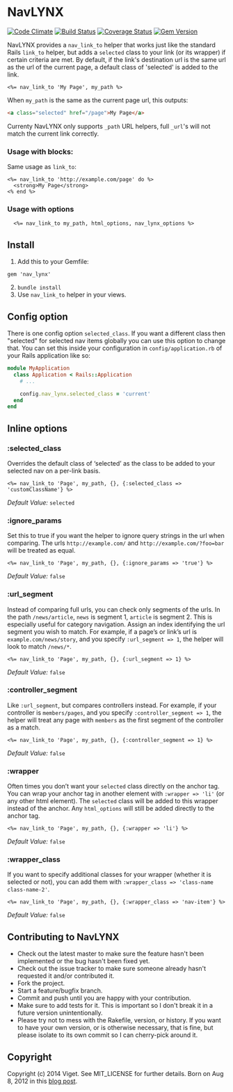 # NavLYNX

[![Code Climate](https://codeclimate.com/github/vigetlabs/nav_lynx.png)](https://codeclimate.com/github/vigetlabs/nav_lynx) [![Build Status](https://travis-ci.org/vigetlabs/nav_lynx.png?branch=master)](https://travis-ci.org/vigetlabs/nav_lynx) [![Coverage Status](https://coveralls.io/repos/vigetlabs/nav_lynx/badge.png?branch=master)](https://coveralls.io/r/vigetlabs/nav_lynx?branch=master) [![Gem Version](https://badge.fury.io/rb/nav_lynx.png)](http://badge.fury.io/rb/nav_lynx)

NavLYNX provides a `nav_link_to` helper that works just like the standard Rails `link_to` helper, but adds a `selected` class to your link (or its wrapper) if certain criteria are met. By default, if the link's destination url is the same url as the url of the current page, a default class of 'selected' is added to the link.

```erb
<%= nav_link_to 'My Page', my_path %>
```

When `my_path` is the same as the current page url, this outputs:

```html
<a class="selected" href="/page">My Page</a>
```
Currenty NavLYNX only supports `_path` URL helpers, full `_url`'s will not match the current link correctly.

### Usage with blocks:

Same usage as `link_to`:

```erb
<%= nav_link_to 'http://example.com/page' do %>
  <strong>My Page</strong>
<% end %>
```
### Usage with options

```erb
  <%= nav_link_to my_path, html_options, nav_lynx_options %>
```

## Install

1. Add this to your Gemfile:
  <pre><code>gem 'nav_lynx'</code></pre>
2. `bundle install`
3. Use `nav_link_to` helper in your views.

## Config option

There is one config option `selected_class`. If you want a different class then "selected" for selected nav items globally you can use this option to change that. You can set this inside your configuration in `config/application.rb` of your Rails application like so:

```rb
module MyApplication
  class Application < Rails::Application
    # ...

    config.nav_lynx.selected_class = 'current'
  end
end
```

## Inline options
### :selected_class
Overrides the default class of ‘selected’ as the class to be added to your selected nav on a per-link basis.


```erb
<%= nav_link_to 'Page', my_path, {}, {:selected_class => 'customClassName'} %>
```
*Default Value:* `selected`

### :ignore_params
Set this to true if you want the helper to ignore query strings in the url when comparing. The urls `http://example.com/` and `http://example.com/?foo=bar` will be treated as equal.

```erb
<%= nav_link_to 'Page', my_path, {}, {:ignore_params => 'true'} %>
```
*Default Value:* `false`

### :url_segment

Instead of comparing full urls, you can check only segments of the urls. In the path `/news/article`, `news` is segment 1, `article` is segment 2. This is especially useful for category navigation. Assign an index identifying the url segment you wish to match. For example, if a page’s or link’s url is `example.com/news/story`, and you specify `:url_segment => 1`, the helper will look to match `/news/*`.

```erb
<%= nav_link_to 'Page', my_path, {}, {:url_segment => 1} %>
```
*Default Value:* `false`

### :controller_segment

Like `:url_segment`, but compares controllers instead. For example, if your controller is `members/pages`, and you specify `:controller_segment => 1`, the helper will treat any page with `members` as the first segment of the controller as a match.

```erb
<%= nav_link_to 'Page', my_path, {}, {:controller_segment => 1} %>
```
*Default Value:* `false`

### :wrapper

Often times you don’t want your `selected` class directly on the anchor tag. You can wrap your anchor tag in another element with `:wrapper => 'li'` (or any other html element). The `selected` class will be added to this wrapper instead of the anchor. Any `html_options` will still be added directly to the anchor tag.

```erb
<%= nav_link_to 'Page', my_path, {}, {:wrapper => 'li'} %>
```

*Default Value:* `false`

### :wrapper_class
If you want to specify additional classes for your wrapper (whether it is selected or not), you can add them with `:wrapper_class => 'class-name class-name-2'`.

```erb
<%= nav_link_to 'Page', my_path, {}, {:wrapper_class => 'nav-item'} %>
```
*Default Value:* `false`

## Contributing to NavLYNX

* Check out the latest master to make sure the feature hasn't been implemented or the bug hasn't been fixed yet.
* Check out the issue tracker to make sure someone already hasn't requested it and/or contributed it.
* Fork the project.
* Start a feature/bugfix branch.
* Commit and push until you are happy with your contribution.
* Make sure to add tests for it. This is important so I don't break it in a future version unintentionally.
* Please try not to mess with the Rakefile, version, or history. If you want to have your own version, or is otherwise necessary, that is fine, but please isolate to its own commit so I can cherry-pick around it.

## Copyright
Copyright (c) 2014 Viget. See MIT_LICENSE for further details.
Born on Aug 8, 2012 in this [blog post](http://viget.com/extend/rails-selected-nav-link-helper).
